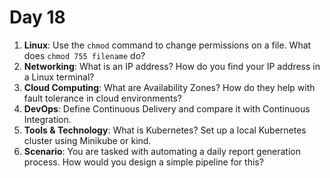 # Day 18

1. **Linux**: Use the `chmod` command to change permissions on a file. What does `chmod 755 filename` do?
2. **Networking**: What is an IP address? How do you find your IP address in a Linux terminal?
3. **Cloud Computing**: What are Availability Zones? How do they help with fault tolerance in cloud environments?
4. **DevOps**: Define Continuous Delivery and compare it with Continuous Integration.
5. **Tools & Technology**: What is Kubernetes? Set up a local Kubernetes cluster using Minikube or kind.
6. **Scenario**: You are tasked with automating a daily report generation process. How would you design a simple pipeline for this?


